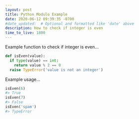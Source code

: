 ```yaml
---
layout: post
title: Python Modulo Example
date: 2020-06-12 09:39:35 -0700
#date_updated:  # Optional and formatted like 'date' above
description: How to check if integer is even
time_to_live: 1800
---
```




Example function to check if integer is even...


```python
def isEven(value):
  if type(value) == int:
    return value % 2 == 0
  raise TypeError('value is not an integer')
```


Example usage...


```python
isEven(6)
#> True
isEven(7)
#> False
isEven('spam')
#> TypeError
```
